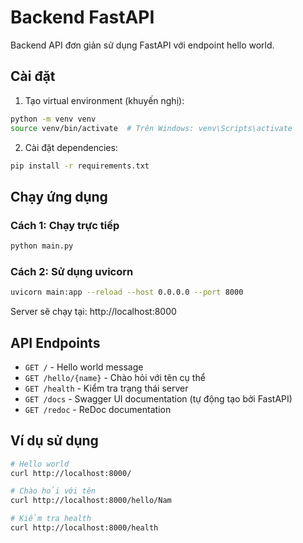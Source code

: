 # Backend FastAPI

Backend API đơn giản sử dụng FastAPI với endpoint hello world.

## Cài đặt

1. Tạo virtual environment (khuyến nghị):
```bash
python -m venv venv
source venv/bin/activate  # Trên Windows: venv\Scripts\activate
```

2. Cài đặt dependencies:
```bash
pip install -r requirements.txt
```

## Chạy ứng dụng

### Cách 1: Chạy trực tiếp
```bash
python main.py
```

### Cách 2: Sử dụng uvicorn
```bash
uvicorn main:app --reload --host 0.0.0.0 --port 8000
```

Server sẽ chạy tại: http://localhost:8000

## API Endpoints

- `GET /` - Hello world message
- `GET /hello/{name}` - Chào hỏi với tên cụ thể
- `GET /health` - Kiểm tra trạng thái server
- `GET /docs` - Swagger UI documentation (tự động tạo bởi FastAPI)
- `GET /redoc` - ReDoc documentation

## Ví dụ sử dụng

```bash
# Hello world
curl http://localhost:8000/

# Chào hỏi với tên
curl http://localhost:8000/hello/Nam

# Kiểm tra health
curl http://localhost:8000/health
``` 